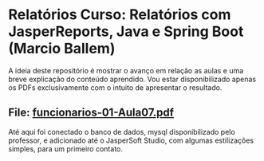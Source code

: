 # Relatórios Curso: Relatórios com JasperReports, Java e Spring Boot (Marcio Ballem)
A ideia deste repositório é mostrar o avanço em relação as aulas e uma breve explicação do conteúdo aprendido.
Vou estar disponibilizado apenas os PDFs exclusivamente com o intuito de apresentar o resultado.

## File:  [funcionarios-01-Aula07.pdf](https://github.com/Etanielcaus/Jasper-Curso-Udemy/blob/main/funcionarios-01-Aula07.pdf "funcionarios-01-Aula07.pdf")
Até aqui foi conectado o banco de dados, mysql disponibilizado pelo professor, e adicionado até o JasperSoft Studio, com algumas estilizações simples, para um primeiro contato.
